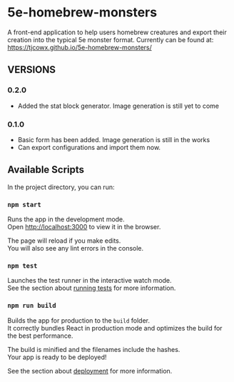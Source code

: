 # 5e-homebrew-monsters

A front-end application to help users homebrew creatures and export their creation into the typical 5e monster format.
Currently can be found at: https://tjcowx.github.io/5e-homebrew-monsters/

## VERSIONS

### 0.2.0
- Added the stat block generator. Image generation is still yet to come

### 0.1.0

- Basic form has been added. Image generation is still in the works
- Can export configurations and import them now.

## Available Scripts

In the project directory, you can run:

### `npm start`

Runs the app in the development mode.<br />
Open [http://localhost:3000](http://localhost:3000) to view it in the browser.

The page will reload if you make edits.<br />
You will also see any lint errors in the console.

### `npm test`

Launches the test runner in the interactive watch mode.<br />
See the section about [running tests](https://facebook.github.io/create-react-app/docs/running-tests) for more information.

### `npm run build`

Builds the app for production to the `build` folder.<br />
It correctly bundles React in production mode and optimizes the build for the best performance.

The build is minified and the filenames include the hashes.<br />
Your app is ready to be deployed!

See the section about [deployment](https://facebook.github.io/create-react-app/docs/deployment) for more information.
